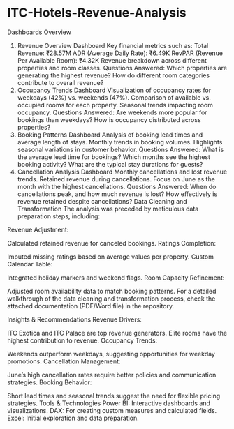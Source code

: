 # ITC-Hotels-Revenue-Analysis

Dashboards Overview
1. Revenue Overview Dashboard
Key financial metrics such as:
Total Revenue: ₹28.57M
ADR (Average Daily Rate): ₹6.49K
RevPAR (Revenue Per Available Room): ₹4.32K
Revenue breakdown across different properties and room classes.
Questions Answered:
Which properties are generating the highest revenue?
How do different room categories contribute to overall revenue?
2. Occupancy Trends Dashboard
Visualization of occupancy rates for weekdays (42%) vs. weekends (47%).
Comparison of available vs. occupied rooms for each property.
Seasonal trends impacting room occupancy.
Questions Answered:
Are weekends more popular for bookings than weekdays?
How is occupancy distributed across properties?
3. Booking Patterns Dashboard
Analysis of booking lead times and average length of stays.
Monthly trends in booking volumes.
Highlights seasonal variations in customer behavior.
Questions Answered:
What is the average lead time for bookings?
Which months see the highest booking activity?
What are the typical stay durations for guests?
4. Cancellation Analysis Dashboard
Monthly cancellations and lost revenue trends.
Retained revenue during cancellations.
Focus on June as the month with the highest cancellations.
Questions Answered:
When do cancellations peak, and how much revenue is lost?
How effectively is revenue retained despite cancellations?
Data Cleaning and Transformation
The analysis was preceded by meticulous data preparation steps, including:

Revenue Adjustment:

Calculated retained revenue for canceled bookings.
Ratings Completion:

Imputed missing ratings based on average values per property.
Custom Calendar Table:

Integrated holiday markers and weekend flags.
Room Capacity Refinement:

Adjusted room availability data to match booking patterns.
For a detailed walkthrough of the data cleaning and transformation process, check the attached documentation (PDF/Word file) in the repository.

Insights & Recommendations
Revenue Drivers:

ITC Exotica and ITC Palace are top revenue generators.
Elite rooms have the highest contribution to revenue.
Occupancy Trends:

Weekends outperform weekdays, suggesting opportunities for weekday promotions.
Cancellation Management:

June’s high cancellation rates require better policies and communication strategies.
Booking Behavior:

Short lead times and seasonal trends suggest the need for flexible pricing strategies.
Tools & Technologies
Power BI: Interactive dashboards and visualizations.
DAX: For creating custom measures and calculated fields.
Excel: Initial exploration and data preparation.
